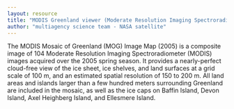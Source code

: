 ```yaml
---
layout: resource
title: "MODIS Greenland viewer (Moderate Resolution Imaging Spectroradiometer) "
author: "multiagency science team - NASA satellite"
---
```


The MODIS Mosaic of Greenland (MOG) Image Map (2005) is a composite image of 104 Moderate Resolution Imaging Spectroradiometer (MODIS) images acquired over the 2005 spring season. It provides a nearly-perfect cloud-free view of the ice sheet, ice shelves, and land surfaces at a grid scale of 100 m, and an estimated spatial resolution of 150 to 200 m. All land areas and islands larger than a few hundred meters surrounding Greenland are included in the mosaic, as well as the ice caps on Baffin Island, Devon Island, Axel Heighberg Island, and Ellesmere Island.
